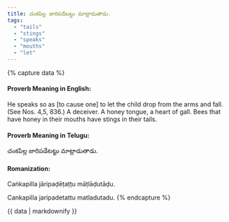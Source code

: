 ```yaml
---
title: చంకపిల్ల జారిపడేటట్టు మాట్లాడుతాడు.
tags:
  - "tails"
  - "stings"
  - "speaks"
  - "mouths"
  - "let"
---
```


{% capture data %}
#### Proverb Meaning in English:
He speaks so as [to cause one] to let the child drop from the arms and fall.
(See Nos. 4,5, 836.)
A deceiver.
A honey tongue, a heart of gall.
Bees that have honey in their mouths have stings in their tails.

#### Proverb Meaning in Telugu:
చంకపిల్ల జారిపడేటట్టు మాట్లాడుతాడు.

#### Romanization:
Caṅkapilla jāripaḍēṭaṭṭu māṭlāḍutāḍu.

Cankapilla jaripadetattu matladutadu.
{% endcapture %}

{{ data | markdownify }}

